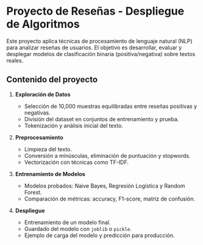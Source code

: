 # Proyecto de Reseñas - Despliegue de Algoritmos

Este proyecto aplica técnicas de procesamiento de lenguaje natural (NLP) para analizar reseñas de usuarios. El objetivo es desarrollar, evaluar y desplegar modelos de clasificación binaria (positiva/negativa) sobre textos reales.

## Contenido del proyecto

1. **Exploración de Datos**
   - Selección de 10,000 muestras equilibradas entre reseñas positivas y negativas.
   - División del dataset en conjuntos de entrenamiento y prueba.
   - Tokenización y análisis inicial del texto.

2. **Preprocesamiento**
   - Limpieza del texto.
   - Conversión a minúsculas, eliminación de puntuación y stopwords.
   - Vectorización con técnicas como TF-IDF.

3. **Entrenamiento de Modelos**
   - Modelos probados: Naive Bayes, Regresión Logística y Random Forest.
   - Comparación de métricas: accuracy, F1-score, matriz de confusión.

4. **Despliegue**
   - Entrenamiento de un modelo final.
   - Guardado del modelo con `joblib` o `pickle`.
   - Ejemplo de carga del modelo y predicción para producción.
